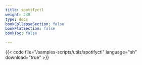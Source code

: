 ```yaml
---
title: spotifyctl
weight: 240
type: docs
bookCollapseSection: false
bookFlatSection: false
bookToc: false

---
```


{{< code file="/samples-scripts/utils/spotifyctl" language="sh" download="true" >}}
